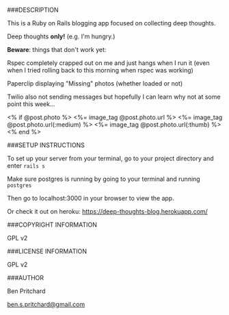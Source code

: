 ###DESCRIPTION

This is a Ruby on Rails blogging app focused on collecting deep thoughts.

Deep thoughts **only!** (e.g. I'm hungry.)

**Beware**: things that don't work yet:

  Rspec completely crapped out on me and just hangs when I run it (even when I tried rolling back to this morning when rspec was working)

  Paperclip displaying "Missing" photos (whether loaded or not)

  Twilio also not sending messages but hopefully I can learn why not at some point this week...

  <% if @post.photo %>
    <%= image_tag @post.photo.url %>
    <%= image_tag @post.photo.url(:medium) %>
    <%= image_tag @post.photo.url(:thumb) %>
  <% end %>

###SETUP INSTRUCTIONS

To set up your server from your terminal, go to your project directory and enter `rails s`

Make sure postgres is running by going to your terminal and running `postgres`

Then go to localhost:3000 in your browser to view the app.

Or check it out on heroku: https://deep-thoughts-blog.herokuapp.com/

###COPYRIGHT INFORMATION

GPL v2

###LICENSE INFORMATION

GPL v2

###AUTHOR

Ben Pritchard

ben.s.pritchard@gmail.com

<br>

